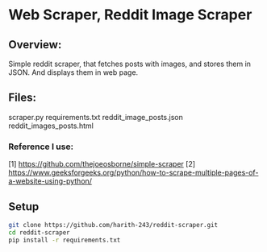 # Web Scraper, Reddit Image Scraper

## Overview:
Simple reddit scraper, that fetches posts with images, and stores them in JSON. And displays them in web page.

## Files:
scraper.py
requirements.txt
reddit_image_posts.json
reddit_images_posts.html

### Reference I use:
[1] https://github.com/thejoeosborne/simple-scraper
[2] https://www.geeksforgeeks.org/python/how-to-scrape-multiple-pages-of-a-website-using-python/

## Setup
```bash
git clone https://github.com/harith-243/reddit-scraper.git
cd reddit-scraper
pip install -r requirements.txt